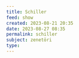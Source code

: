 ```yaml
---
title: Schiller
feed: show
created: 2023-08-21 20:35
date: 2023-08-27 08:35
permalink: schiller
subject: zenetöri
type: 
---
```

